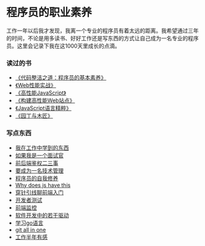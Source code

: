 # 程序员的职业素养
工作一年以后我才发现，我离一个专业的程序员有着太远的距离。我希望通过三年的时间，不论是用多读书、好好工作还是写东西的方式让自己成为一名专业的程序员。这里会记录下我在这1000天里成长的点滴。

### 读过的书
- [《代码整洁之道：程序员的基本素养》](./books/代码整洁之道.md) <br>
- [《Web性能实战》](./books/Web性能实战.md) <br>
- [《高性能JavaScript》](./books/高性能JavaScript.md) <br>
- [《构建高性能Web站点》](./books/构建高性能Web站点.md) <br>
- [《JavaScript语言精粹》](./books/JavaScript语言精粹.md) <br>
- [《园丁与木匠》](./books/园丁与木匠.md) <br>

### 写点东西
- [我在工作中学到的东西](./books/我在工作中学到的东西.md) <br>
- [如果我是一个面试官](./books/如果我是一个面试官.md) <br>
- [前后端鉴权二三事](./books/前后端鉴权二三事.md) <br>
- [要成为一名技术管理](./books/要成为一名技术管理.md) <br>
- [程序员的自我修养](./books/程序员的自我修养.md) <br>
- [Why does js have this](./books/Why-does-js-have-this.md) <br>
- [穿针引线聊前端入门](./books/穿针引线聊前端入门.md) <br>
- [开发者测试](./books/开发者测试.md) <br>
- [前端监控](./books/前端监控.md) <br>
- [软件开发中的若干驱动](./books/软件开发中的若干驱动.md) <br>
- [学习go语言](./books/学习go语言.md) <br>
- [git all in one](./books/git-all-in-one.md) <br>
- [工作半年有感](./books/half-year-of-job.md) <br>
